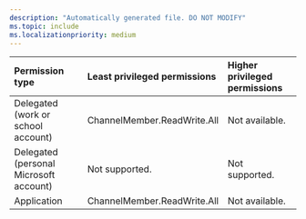 ```yaml
---
description: "Automatically generated file. DO NOT MODIFY"
ms.topic: include
ms.localizationpriority: medium
---
```


|Permission type|Least privileged permissions|Higher privileged permissions|
|:---|:---|:---|
|Delegated (work or school account)|ChannelMember.ReadWrite.All|Not available.|
|Delegated (personal Microsoft account)|Not supported.|Not supported.|
|Application|ChannelMember.ReadWrite.All|Not available.|

